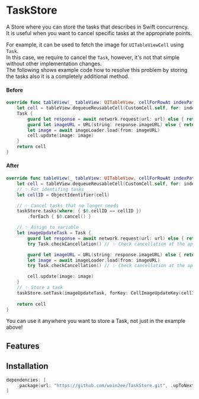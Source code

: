 # TaskStore
A Store where you can store the tasks that describes in Swift concurrency. It is useful when you want to cancel specific tasks at the appropriate points.

For example, it can be used to fetch the image for `UITableViewCell` using `Task`.  
In this case, we require to cancel the `Task`, however, it's not that simple without other implementation changes.  
The following shows example code how to resolve this problem by storing the tasks also it is a completely additional method.

#### Before
```swift
override func tableView(_ tableView: UITableView, cellForRowAt indexPath: IndexPath) -> UITableViewCell {
    let cell = tableView.dequeueReusableCell(CustomCell.self, for: indexPath)
    Task {
        guard let response = await network.request(url: url) else { return }
        guard let imageURL = URL(string: response.imageURL) else { return }
        let image = await imageLoader.load(from: imageURL)
        cell.update(image: image)
    }
    return cell
}
```

#### After
```swift
override func tableView(_ tableView: UITableView, cellForRowAt indexPath: IndexPath) -> UITableViewCell {
    let cell = tableView.dequeueReusableCell(CustomCell.self, for: indexPath)
    // ✨ For identifing tasks
    let cellID = ObjectIdentifier(cell)

    // ✨ Cancel tasks that no longer needs
    taskStore.tasks(where: { $0.cellID == cellID })
        .forEach { $0.cancel() }

    // ✨ Assign to variable
    let imageUpdateTask = Task {
        guard let response = await network.request(url: url) else { return }
        try Task.checkCancellation() // ✨ Check cancellation at the appropriate time.

        guard let imageURL = URL(string: response.imageURL) else { return }
        let image = await imageLoader.load(from: imageURL)
        try Task.checkCancellation() // ✨ Check cancellation at the appropriate time.

        cell.update(image: image)
    }
    // ✨ Store a task 
    taskStore.setTask(imageUpdateTask, forKey: CellImageUpdateKey(cellID: cellID, indexPath: indexPath))
    
    return cell
}
```

You can use it anywhere you want to store a Task, not just in the example above!

## Features

## Installation
```swift
dependencies: [
    .package(url: "https://github.com/woin2ee/TaskStore.git", .upToNextMajor(from: "0.1.0"))
]
```
